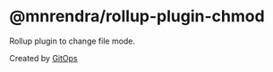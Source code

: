 # @mnrendra/rollup-plugin-chmod
Rollup plugin to change file mode.

Created by [GitOps](https://gitops.sh)
